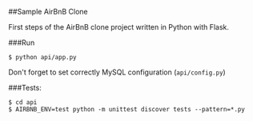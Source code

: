 ##Sample AirBnB Clone

First steps of the AirBnB clone project written in Python with Flask.


###Run

```
$ python api/app.py
```

Don't forget to set correctly MySQL configuration (`api/config.py`)


###Tests:

```
$ cd api
$ AIRBNB_ENV=test python -m unittest discover tests --pattern=*.py
```